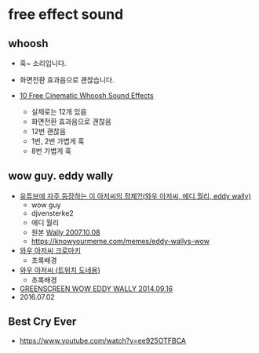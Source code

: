 # free effect sound

## whoosh
* 훅~ 소리입니다.
* 화면전환 효과음으로 괜찮습니다.

* [10 Free Cinematic Whoosh Sound Effects](https://www.youtube.com/watch?v=iPToKmyZi74)
  * 실제로는 12개 있음
  * 화면전환 효과음으로 괜찮음
  * 12번 괜찮음
  * 1번, 2번 가볍게 훅
  * 8번 가볍게 훅
  
## wow guy. eddy wally


* [유튜브에 자주 등장하는 이 아저씨의 정체?!(와우 아저씨, 에디 월리, eddy wally)](https://www.youtube.com/watch?v=vqA9Jr7xalg)
  * wow guy
  * djvensterke2
  * 에디 월리
  * 원본 [Wally 2007.10.08](https://www.youtube.com/watch?v=FzjtPtOH-Hg)
  * https://knowyourmeme.com/memes/eddy-wallys-wow
* [와우 아저씨 크로마키](https://www.youtube.com/watch?v=CugkErNugLg)
  * 초록배경
* [와우 아저씨 (트위치 도네용)](https://www.youtube.com/watch?v=e79rpjuCxaY)
  * 초록배경
* [GREENSCREEN WOW EDDY WALLY 2014.09.16](https://www.youtube.com/watch?v=0o6n55poZGA)
* 2016.07.02

  
## Best Cry Ever
* https://www.youtube.com/watch?v=ee925OTFBCA